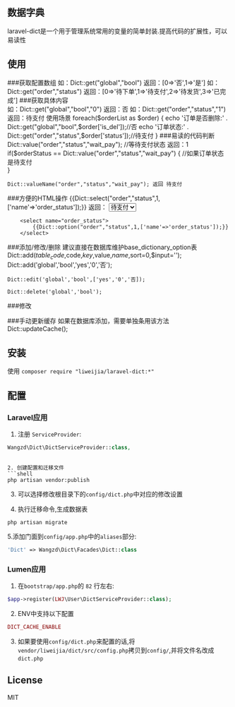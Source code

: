 ## 数据字典
laravel-dict是一个用于管理系统常用的变量的简单封装.提高代码的扩展性，可以易读性

## 使用

###获取配置数组
    如：Dict::get("global","bool") 返回：[0=>'否',1=>'是']
    如：Dict::get("order","status") 返回：[0=>'待下单',1=>'待支付',2=>'待发货',3=>'已完成']
###获取具体内容    
    如：Dict::get("global","bool","0") 返回：否
    如：Dict::get("order","status","1") 返回：待支付
    使用场景
    foreach($orderList as $order) {
        echo '订单是否删除:' . Dict::get("global","bool",$order['is_del']);//否
        echo '订单状态:' . Dict::get("order","status",$order['status']);//待支付
    }
###易读的代码判断
    Dict::value("order","status","wait_pay"); //等待支付状态 返回：1
    if($orderStatus == Dict::value("order","status","wait_pay") {
        //如果订单状态是待支付    
    }
    
    Dict::valueName("order","status","wait_pay"); 返回 待支付
    
###方便的HTML操作
       {{Dict::select("order","status",1,['name'=>'order_status']);}} 
        返回：
        <select name="order_status">
            <option value="0">待下单</option>
            <option value="1" selected>待支付</option>
            <option value="2">待发货</option>
            <option value="3">已完成</option>
        </select>
        
        <select name="order_status">
            {{Dict::option("order","status",1,['name'=>'order_status']);}} 
        </select>

###添加/修改/删除
    建议直接在数据库维护base_dictionary_option表
    Dict::add($table_code,$code,$key,$value,$name,$sort=0,$input='');
    Dict::add('global','bool','yes','0','否');
    
    Dict::edit('global','bool',['yes','0','否]);
    
    Dict::delete('global','bool');
###修改
    
###手动更新缓存
    如果在数据库添加，需要单独条用该方法
    Dict::updateCache();
## 安装

使用
`composer require "liweijia/laravel-dict:*"`

## 配置

### Laravel应用
1. 注册 `ServiceProvider`:
```php
Wangzd\Dict\DictServiceProvider::class,
```
```

2. 创建配置和迁移文件
```shell
php artisan vendor:publish
```

3. 可以选择修改根目录下的`config/dict.php`中对应的修改设置

4. 执行迁移命令,生成数据表
```shell
php artisan migrate
```

5.添加门面到`config/app.php`中的`aliases`部分:
```php
'Dict' => Wangzd\Dict\Facades\Dict::class
```

### Lumen应用

1. 在`bootstrap/app.php`的 `82` 行左右:
```php
$app->register(LWJ\User\DictServiceProvider::class);
```

2. ENV中支持以下配置
```php
DICT_CACHE_ENABLE
```

3. 如果要使用`config/dict.php`来配置的话,将`vendor/liweijia/dict/src/config.php`拷贝到`config/`,并将文件名改成`dict.php`




## License

MIT
